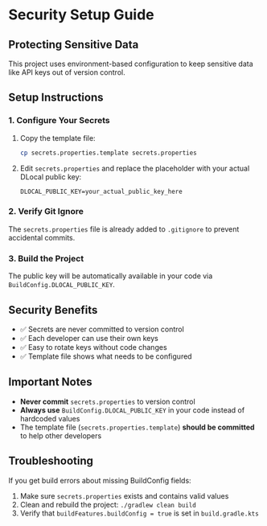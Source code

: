 # Security Setup Guide

## Protecting Sensitive Data

This project uses environment-based configuration to keep sensitive data like API keys out of version control.

## Setup Instructions

### 1. Configure Your Secrets

1. Copy the template file:
   ```bash
   cp secrets.properties.template secrets.properties
   ```

2. Edit `secrets.properties` and replace the placeholder with your actual DLocal public key:
   ```properties
   DLOCAL_PUBLIC_KEY=your_actual_public_key_here
   ```

### 2. Verify Git Ignore

The `secrets.properties` file is already added to `.gitignore` to prevent accidental commits.

### 3. Build the Project

The public key will be automatically available in your code via `BuildConfig.DLOCAL_PUBLIC_KEY`.

## Security Benefits

- ✅ Secrets are never committed to version control
- ✅ Each developer can use their own keys
- ✅ Easy to rotate keys without code changes
- ✅ Template file shows what needs to be configured

## Important Notes

- **Never commit** `secrets.properties` to version control
- **Always use** `BuildConfig.DLOCAL_PUBLIC_KEY` in your code instead of hardcoded values
- The template file (`secrets.properties.template`) **should be committed** to help other developers

## Troubleshooting

If you get build errors about missing BuildConfig fields:
1. Make sure `secrets.properties` exists and contains valid values
2. Clean and rebuild the project: `./gradlew clean build`
3. Verify that `buildFeatures.buildConfig = true` is set in `build.gradle.kts`
